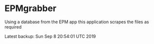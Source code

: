 # EPMgrabber
Using a database from the EPM app this application scrapes the files as required


Latest backup: Sun Sep 8 20:54:01 UTC 2019
